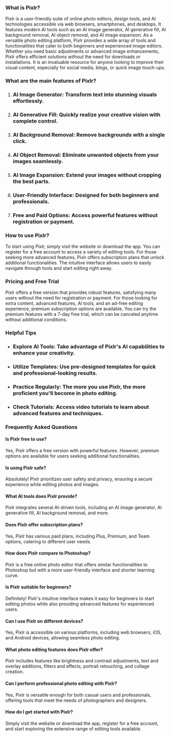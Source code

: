 ### What is Pixlr?

Pixlr is a user-friendly suite of online photo editors, design tools, and AI technologies accessible via web browsers, smartphones, and desktops. It features modern AI tools such as an AI image generator, AI generative fill, AI background removal, AI object removal, and AI image expansion. As a versatile photo editing platform, Pixlr provides a wide array of tools and functionalities that cater to both beginners and experienced image editors. Whether you need basic adjustments or advanced image enhancements, Pixlr offers efficient solutions without the need for downloads or installations. It is an invaluable resource for anyone looking to improve their visual content, especially for social media, blogs, or quick image touch-ups.

### What are the main features of Pixlr?

1. ### AI Image Generator: Transform text into stunning visuals effortlessly.
2. ### AI Generative Fill: Quickly realize your creative vision with complete control.
3. ### AI Background Removal: Remove backgrounds with a single click.
4. ### AI Object Removal: Eliminate unwanted objects from your images seamlessly.
5. ### AI Image Expansion: Extend your images without cropping the best parts.
6. ### User-Friendly Interface: Designed for both beginners and professionals.
7. ### Free and Paid Options: Access powerful features without registration or payment.

### How to use Pixlr?

To start using Pixlr, simply visit the website or download the app. You can register for a free account to access a variety of editing tools. For those seeking more advanced features, Pixlr offers subscription plans that unlock additional functionalities. The intuitive interface allows users to easily navigate through tools and start editing right away.

### Pricing and Free Trial

Pixlr offers a free version that provides robust features, satisfying many users without the need for registration or payment. For those looking for extra content, advanced features, AI tools, and an ad-free editing experience, premium subscription options are available. You can try the premium features with a 7-day free trial, which can be canceled anytime without additional conditions.

### Helpful Tips

- ### Explore AI Tools: Take advantage of Pixlr's AI capabilities to enhance your creativity.
- ### Utilize Templates: Use pre-designed templates for quick and professional-looking results.
- ### Practice Regularly: The more you use Pixlr, the more proficient you'll become in photo editing.
- ### Check Tutorials: Access video tutorials to learn about advanced features and techniques.

### Frequently Asked Questions

#### Is Pixlr free to use?
Yes, Pixlr offers a free version with powerful features. However, premium options are available for users seeking additional functionalities.

#### Is using Pixlr safe?
Absolutely! Pixlr prioritizes user safety and privacy, ensuring a secure experience while editing photos and images.

#### What AI tools does Pixlr provide?
Pixlr integrates several AI-driven tools, including an AI image generator, AI generative fill, AI background removal, and more.

#### Does Pixlr offer subscription plans?
Yes, Pixlr has various paid plans, including Plus, Premium, and Team options, catering to different user needs.

#### How does Pixlr compare to Photoshop?
Pixlr is a free online photo editor that offers similar functionalities to Photoshop but with a more user-friendly interface and shorter learning curve.

#### Is Pixlr suitable for beginners?
Definitely! Pixlr's intuitive interface makes it easy for beginners to start editing photos while also providing advanced features for experienced users.

#### Can I use Pixlr on different devices?
Yes, Pixlr is accessible on various platforms, including web browsers, iOS, and Android devices, allowing seamless photo editing.

#### What photo editing features does Pixlr offer?
Pixlr includes features like brightness and contrast adjustments, text and overlay additions, filters and effects, portrait retouching, and collage creation.

#### Can I perform professional photo editing with Pixlr?
Yes, Pixlr is versatile enough for both casual users and professionals, offering tools that meet the needs of photographers and designers.

#### How do I get started with Pixlr?
Simply visit the website or download the app, register for a free account, and start exploring the extensive range of editing tools available.
